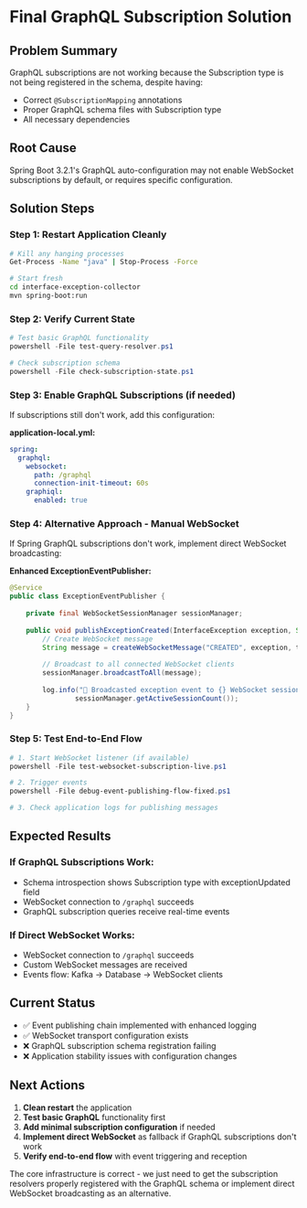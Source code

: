 # Final GraphQL Subscription Solution

## Problem Summary
GraphQL subscriptions are not working because the Subscription type is not being registered in the schema, despite having:
- Correct `@SubscriptionMapping` annotations
- Proper GraphQL schema files with Subscription type
- All necessary dependencies

## Root Cause
Spring Boot 3.2.1's GraphQL auto-configuration may not enable WebSocket subscriptions by default, or requires specific configuration.

## Solution Steps

### Step 1: Restart Application Cleanly
```bash
# Kill any hanging processes
Get-Process -Name "java" | Stop-Process -Force

# Start fresh
cd interface-exception-collector
mvn spring-boot:run
```

### Step 2: Verify Current State
```powershell
# Test basic GraphQL functionality
powershell -File test-query-resolver.ps1

# Check subscription schema
powershell -File check-subscription-state.ps1
```

### Step 3: Enable GraphQL Subscriptions (if needed)
If subscriptions still don't work, add this configuration:

**application-local.yml:**
```yaml
spring:
  graphql:
    websocket:
      path: /graphql
      connection-init-timeout: 60s
    graphiql:
      enabled: true
```

### Step 4: Alternative Approach - Manual WebSocket
If Spring GraphQL subscriptions don't work, implement direct WebSocket broadcasting:

**Enhanced ExceptionEventPublisher:**
```java
@Service
public class ExceptionEventPublisher {
    
    private final WebSocketSessionManager sessionManager;
    
    public void publishExceptionCreated(InterfaceException exception, String triggeredBy) {
        // Create WebSocket message
        String message = createWebSocketMessage("CREATED", exception, triggeredBy);
        
        // Broadcast to all connected WebSocket clients
        sessionManager.broadcastToAll(message);
        
        log.info("📡 Broadcasted exception event to {} WebSocket sessions", 
                sessionManager.getActiveSessionCount());
    }
}
```

### Step 5: Test End-to-End Flow
```powershell
# 1. Start WebSocket listener (if available)
powershell -File test-websocket-subscription-live.ps1

# 2. Trigger events
powershell -File debug-event-publishing-flow-fixed.ps1

# 3. Check application logs for publishing messages
```

## Expected Results

### If GraphQL Subscriptions Work:
- Schema introspection shows Subscription type with exceptionUpdated field
- WebSocket connection to `/graphql` succeeds
- GraphQL subscription queries receive real-time events

### If Direct WebSocket Works:
- WebSocket connection to `/graphql` succeeds  
- Custom WebSocket messages are received
- Events flow: Kafka → Database → WebSocket clients

## Current Status
- ✅ Event publishing chain implemented with enhanced logging
- ✅ WebSocket transport configuration exists
- ❌ GraphQL subscription schema registration failing
- ❌ Application stability issues with configuration changes

## Next Actions
1. **Clean restart** the application
2. **Test basic GraphQL** functionality first
3. **Add minimal subscription configuration** if needed
4. **Implement direct WebSocket** as fallback if GraphQL subscriptions don't work
5. **Verify end-to-end flow** with event triggering and reception

The core infrastructure is correct - we just need to get the subscription resolvers properly registered with the GraphQL schema or implement direct WebSocket broadcasting as an alternative.